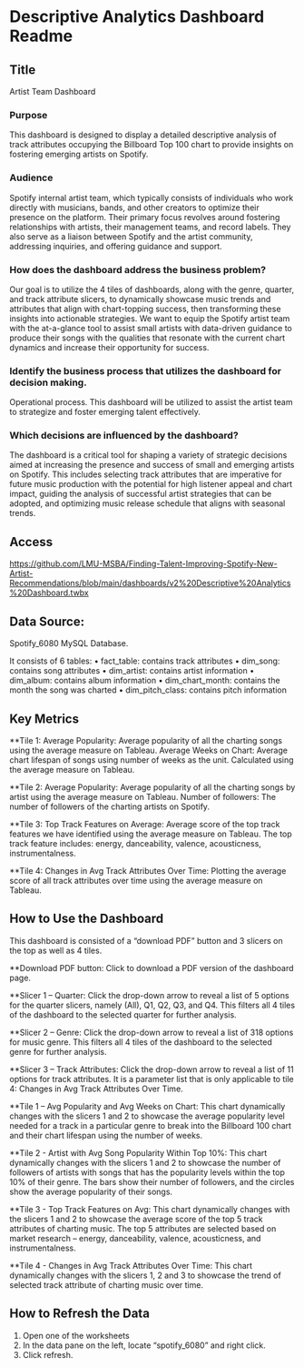 # Descriptive Analytics Dashboard Readme

## Title
Artist Team Dashboard
	
### Purpose
This dashboard is designed to display a detailed descriptive analysis of track attributes    occupying the Billboard Top 100 chart to provide insights on fostering emerging artists on Spotify. 

### Audience
Spotify internal artist team, which typically consists of individuals who work directly with musicians, bands, and other creators to optimize their presence on the platform.
Their primary focus revolves around fostering relationships with artists, their management teams, and record labels. They also serve as a liaison between Spotify and the artist community, addressing inquiries, and offering guidance and support.

	
### How does the dashboard address the business problem?
Our goal is to utilize the 4 tiles of dashboards, along with the genre, quarter, and track attribute slicers, to dynamically showcase music trends and attributes that align with chart-topping success, then transforming these insights into actionable strategies. We want to equip the Spotify artist team with the at-a-glance tool to assist small artists with data-driven guidance to produce their songs with the qualities that resonate with the current chart dynamics and increase their opportunity for success.

### Identify the business process that utilizes the dashboard for decision making. 
Operational process. This dashboard will be utilized to assist the artist team to strategize and foster emerging talent effectively. 

### Which decisions are influenced by the dashboard?
The dashboard is a critical tool for shaping a variety of strategic decisions aimed at increasing the presence and success of small and emerging artists on Spotify. This includes selecting track attributes that are imperative for future music production with the potential for high listener appeal and chart impact, guiding the analysis of successful artist strategies that can be adopted, and optimizing music release schedule that aligns with seasonal trends.

## Access
https://github.com/LMU-MSBA/Finding-Talent-Improving-Spotify-New-Artist-Recommendations/blob/main/dashboards/v2%20Descriptive%20Analytics%20Dashboard.twbx

## Data Source:
Spotify_6080 MySQL Database.

It consists of 6 tables:
•	fact_table: contains track attributes
•	dim_song: contains song attributes 
•	dim_artist: contains artist information 
•	dim_album: contains album information
•	dim_chart_month: contains the month the song was charted 
•	dim_pitch_class: contains pitch information

## Key Metrics
	
**Tile 1: 
Average Popularity: Average popularity of all the charting songs using the average measure on Tableau.
Average Weeks on Chart: Average chart lifespan of songs using number of weeks as the unit. Calculated using the average measure on Tableau.

**Tile 2:
Average Popularity: Average popularity of all the charting songs by artist using the average measure on Tableau.
Number of followers: The number of followers of the charting artists on Spotify.

**Tile 3: 
Top Track Features on Average: Average score of the top track features we have identified using the average measure on Tableau. The top track feature includes: energy, danceability, valence, acousticness, instrumentalness. 

**Tile 4:
Changes in Avg Track Attributes Over Time: Plotting the average score of all track attributes over time using the average measure on Tableau.
	
## How to Use the Dashboard
	
This dashboard is consisted of a “download PDF” button and 3 slicers on the top as well as 4 tiles. 

**Download PDF button: Click to download a PDF version of the dashboard page. 

**Slicer 1 – Quarter: 
Click the drop-down arrow to reveal a list of 5 options for the quarter slicers, namely (All), Q1, Q2, Q3, and Q4. This filters all 4 tiles of the dashboard to the selected quarter for further analysis. 

**Slicer 2 – Genre: 
Click the drop-down arrow to reveal a list of 318 options for music genre. This filters all 4 tiles of the dashboard to the selected genre for further analysis. 

**Slicer 3 – Track Attributes: 
Click the drop-down arrow to reveal a list of 11 options for track attributes. It is a parameter list that is only applicable to tile 4: Changes in Avg Track Attributes Over Time. 

**Tile 1 – Avg Popularity and Avg Weeks on Chart: 
This chart dynamically changes with the slicers 1 and 2 to showcase the average popularity level needed for a track in a particular genre to break into the Billboard 100 chart and their chart lifespan using the number of weeks. 

**Tile 2 - Artist with Avg Song Popularity Within Top 10%: 
This chart dynamically changes with the slicers 1 and 2 to showcase the number of followers of artists with songs that has the popularity levels within the top 10% of their genre. The bars show their number of followers, and the circles show the average popularity of their songs. 

**Tile 3 - Top Track Features on Avg: 
This chart dynamically changes with the slicers 1 and 2 to showcase the average score of the top 5 track attributes of charting music. The top 5 attributes are selected based on market research – energy, danceability, valence, acousticness, and instrumentalness. 

**Tile 4 - Changes in Avg Track Attributes Over Time:
This chart dynamically changes with the slicers 1, 2 and 3 to showcase the trend of selected track attribute of charting music over time. 
 
## How to Refresh the Data

1.	Open one of the worksheets
2.	In the data pane on the left, locate “spotify_6080” and right click. 
3.	Click refresh. 
	
